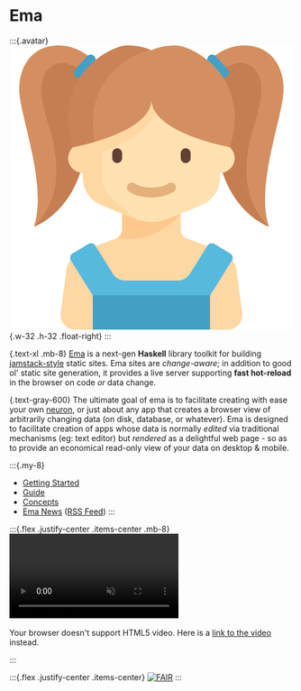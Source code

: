 # Ema

:::{.avatar}
![](/favicon.svg){.w-32 .h-32 .float-right}
:::

{.text-xl .mb-8}
[Ema](https://github.com/srid/ema) is a next-gen **Haskell** library toolkit for building [jamstack-style](https://jamstack.org/) static sites. Ema sites are *change-aware*; in addition to good ol' static site generation, it provides a live server supporting **fast hot-reload** in the browser on code *or* data change. 

{.text-gray-600}
The ultimate goal of ema is to facilitate creating with ease your own [neuron](https://neuron.zettel.page/), or just about any app that creates a browser view of arbitrarily changing data (on disk, database, or whatever). Ema is designed to facilitate creation of apps whose data is normally *edited* via traditional mechanisms (eg: text editor) but *rendered* as a delightful web page - so as to provide an economical read-only view of your data on desktop & mobile.

:::{.my-8}
* [Getting Started](start.md)
* [Guide](guide.md)
* [Concepts](concepts.md)
* [Ema News](https://notes.srid.ca/ema) ([RSS Feed](https://notes.srid.ca/ema.xml))
:::

:::{.flex .justify-center .items-center .mb-8}
<video autoplay="" loop="" muted="">
  <source src="static/ema-demo.mp4" />
  <p>Your browser doesn't support HTML5 video. Here is a <a href="static/ema-demo.mp4">link to the video</a> instead.</p>
</video>
:::

:::{.flex .justify-center .items-center}
[![FAIR](https://img.shields.io/badge/FAIR-pledge-blue)](https://www.fairforall.org/about/)
:::